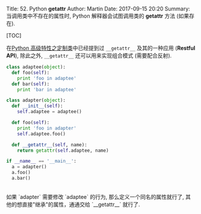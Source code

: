 Title: 52. Python __getattr__
Author: Martin
Date: 2017-09-15 20:20
Summary: 当调用类中不存在的属性时, Python 解释器会试图调用类的 __getattr__ 方法 (如果存在).

[TOC]

在[Python 高级特性之定制类](http://blog.smallcpp.cn/python-gao-ji-te-xing-zhi-ding-zhi-lei.html#9595getattr9595)中已经提到过 `__getattr__` 及其的一种应用 (**Restful API**), 除此之外, `__getattr__` 还可以用来实现组合模式 (需要配合反射).

```python
class adaptee(object):
  def foo(self):
    print 'foo in adaptee'
  def bar(self):
    print 'bar in adaptee'

class adapter(object):
  def __init__(self):
    self.adaptee = adaptee()

  def foo(self):
    print 'foo in adapter'
    self.adaptee.foo()

  def __getattr__(self, name):
    return getattr(self.adaptee, name)

if __name__ == '__main__':
  a = adapter()
  a.foo()
  a.bar()
```
<br>
如果 `adapter` 需要修改 `adaptee` 的行为, 那么定义一个同名的属性就行了, 其他的想直接"继承"的属性，通通交给 `__getattr__` 就行了.
